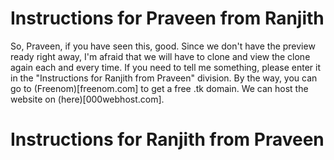 # Instructions for Praveen from Ranjith
So, Praveen, if you have seen this, good.
Since we don't have the preview ready right away, I'm afraid that we will have to clone and view the clone again each and every time.
If you need to tell me something, please enter it in the "Instructions for Ranjith from Praveen" division.
By the way, you can go to (Freenom)[freenom.com] to get a free .tk domain. We can host the website on (here)[000webhost.com].
# Instructions for Ranjith from Praveen
